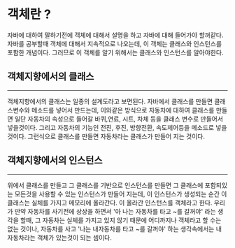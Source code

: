 # 객체란 ?

자바에 대하여 말하기전에 객체에 대해서 설명을 하고 자바에 대해 들어가야 할꺼같다. 자바를 공부할때 객체에 대해서 지속적으로 나오는데, 이 객체는 클래스와 인스턴스를 포함한 개념이다. 그러므로 이 객체를 알기 위해서는 클래스와 인스턴스를 알아야한다.

## 객체지향에서의 클래스

- - -

객체지향에서의 클래스는 일종의 설계도라고 보면된다. 자바에서 클래스를 만들면 클래스변수와 메소드를 넣어서 만드는데, 이와같은 방식으로 자동차에 대하여 클래스를 만들면 일단 자동차의 속성으로 들어갈 바퀴,연료, 시트, 차체 등을 클래스 변수로 만들어서 넣을것이다. 그리고 자동차의 기능인 전진, 후진, 방향전환, 속도제어등을 메소드로 넣을것이다. 그런식으로 클래스를 만들면 자동차라는 클래스가 만들어 지는 것이다. 

## 객체지향에서의 인스턴스

- - -

위에서 클래스를 만들고 그 클래스를 기반으로 인스턴스를 만들면 그 클래스에 포함되있는 모든것을 사용할 수 있는 인스턴스가 만들어 지는데, 이 인스턴스가 생성되는 순간 이 클래스는 실체를 가지고 메모리에 올라간다. 이 올라간 인스턴스를 객체라고 한다. 우리가 만약 자동차를 사기전에 상상을 하면서 '아 나는 자동차를 타고 ~를 갈꺼야' 라는 생각을 할때, 그 자동차는 실체를 가지고 있지 않기 때문에 어디까지나 객체라고 할 수는 없는 것이나, 자동차를 사고 '나는 내자동차를 타고 ~를 갈꺼야' 하는 생각속에서는 내 자동차라는 객체가 있는것이 되는 셈이다.
